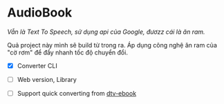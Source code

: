 
# AudioBook

_Vẫn là Text To Speech, sử dụng api của Google, đươzz cái là ăn ram._

Quả project này mình sẽ build từ trong ra. Áp dụng công nghệ ăn ram của "cờ rơm" để đẩy nhanh tốc độ chuyển đổi.

- [x] Converter CLI

- [ ] Web version, Library

- [ ] Support quick converting from [dtv-ebook](https://www.dtv-ebook.com)
